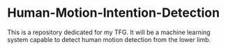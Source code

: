 # Human-Motion-Intention-Detection
This is a repository dedicated for my TFG. It will be a machine learning system capable to detect human motion detection from the lower limb.
